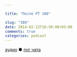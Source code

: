 ```yaml
---

title: "После РТ 380"

slug: "380"
date: 2014-02-22T16:50:00+03:00
comments: true
categories: podcast
---
```

[аудио](http://cdn.radio-t.com/rt380post.mp3) ● [лог чата](http://chat.radio-t.com/logs/radio-t-380.html) <audio src="http://cdn.radio-t.com/rt380post.mp3" preload="none">
